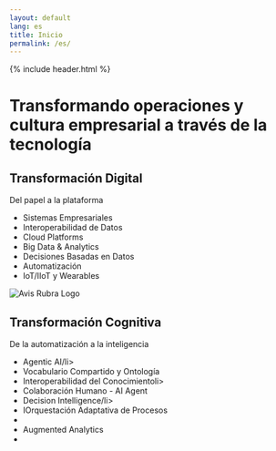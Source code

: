```yaml
---
layout: default
lang: es
title: Inicio
permalink: /es/
---
```


{% include header.html %}

<h1 class="main-title">Transformando operaciones y cultura empresarial a través de la tecnología</h1>

<section class="transformation-section">
  <div class="transformation-box">
    <h2>Transformación Digital</h2>
    <p>Del papel a la plataforma</p>
    <ul>
      <li>Sistemas Empresariales</li>
      <li>Interoperabilidad de Datos</li>
      <li>Cloud Platforms</li>
      <li>Big Data & Analytics</li>
      <li>Decisiones Basadas en Datos</li>
      <li>Automatización</li>
      <li>IoT/IIoT y Wearables</li>
    </ul>
  </div>

  <img src="{{ site.baseurl }}/assets/Avis-Rubra-bg-transparent.png" alt="Avis Rubra Logo" class="avisrubra-image" />

  <div class="transformation-box">
    <h2>Transformación Cognitiva</h2>
    <p>De la automatización a la inteligencia</p>
    <ul>
      <li>Agentic AI/li>
      <li>Vocabulario Compartido y Ontología</li>
      <li>Interoperabilidad del Conocimientoli>
      <li>Colaboración Humano - AI Agent</li>
      <li>Decision Intelligence/li>
      <li>IOrquestación Adaptativa de Procesos<li>
      <li>Augmented Analytics<li>
    </ul>
  </div>
</section>
